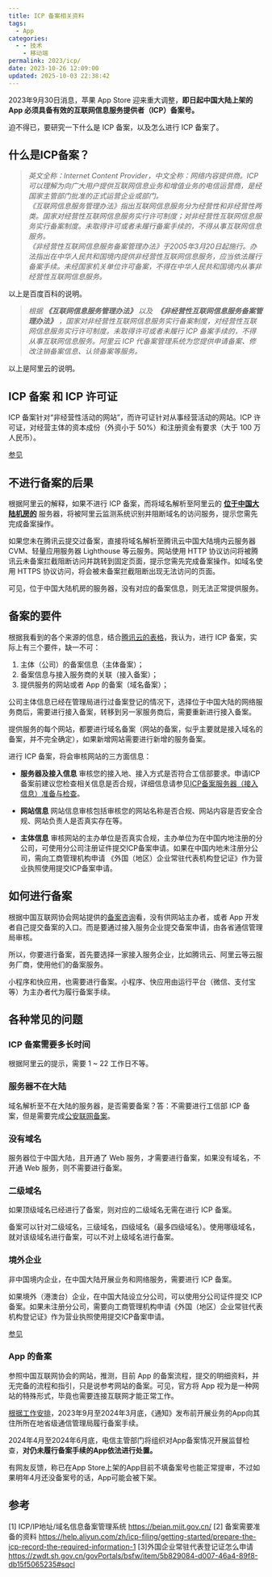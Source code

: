 ```yaml
---
title: ICP 备案相关资料
tags:
  - App
categories:
  - - 技术
    - 移动端
permalink: 2023/icp/
date: 2023-10-26 12:09:00
updated: 2025-10-03 22:38:42
---
```

2023年9月30日消息，苹果 App Store 迎来重大调整，**即日起中国大陆上架的 App 必须具备有效的互联网信息服务提供者（ICP）备案号。**

迫不得已，要研究一下什么是 ICP 备案，以及怎么进行 ICP 备案了。

<!--more-->

## 什么是ICP备案？

> _英文全称：Internet Content Provider，中文全称：网络内容提供商。ICP可以理解为向广大用户提供互联网信息业务和增值业务的电信运营商，是经国家主管部门批准的正式运营企业或部门。_  
> _《互联网信息服务管理办法》指出互联网信息服务分为经营性和非经营性两类。国家对经营性互联网信息服务实行许可制度；对非经营性互联网信息服务实行备案制度。未取得许可或者未履行备案手续的，不得从事互联网信息服务。_  
> _《非经营性互联网信息服务备案管理办法》于2005年3月20日起施行。办法指出在中华人民共和国境内提供非经营性互联网信息服务，应当依法履行备案手续。未经国家机关单位许可备案，不得在中华人民共和国境内从事非经营性互联网信息服务。_

以上是百度百科的说明。

> _根据 **《互联网信息服务管理办法》** 以及  **《非经营性互联网信息服务备案管理办法》** ，国家对非经营性互联网信息服务实行备案制度，对经营性互联网信息服务实行许可制度。未取得许可或者未履行 ICP 备案手续的，不得从事互联网信息服务。阿里云 ICP 代备案管理系统为您提供申请备案、修改注销备案信息、认领备案等服务。_

以上是阿里云的说明。

## ICP 备案 和 ICP 许可证

ICP 备案针对“非经营性活动的网站”，而许可证针对从事经营活动的网站。ICP 许可证，对经营主体的资本成份（外资小于 50%）和注册资金有要求（大于 100 万人民币）。

[参见](https://zhuanlan.zhihu.com/p/73302605)

## 不进行备案的后果

根据阿里云的解释，如果不进行 ICP 备案，而将域名解析至阿里云的 **<u>位于中国大陆机房的</u>** 服务器，将被阿里云监测系统识别并阻断域名的访问服务，提示您需先完成备案操作。

如果您未在腾讯云提交过备案，直接将域名解析至腾讯云中国大陆境内云服务器 CVM、轻量应用服务器 Lighthouse 等云服务。网站使用 HTTP 协议访问将被腾讯云未备案拦截阻断访问并跳转到固定页面，提示您需先完成备案操作。如域名使用 HTTPS 协议访问，将会被未备案拦截阻断出现无法访问的页面。

可见，位于中国大陆机房的服务器，没有对应的备案信息，则无法正常提供服务。

## 备案的要件

根据我看到的各个来源的信息，结合[腾讯云的表格](https://cloud.tencent.com/document/product/243/18907)，我认为，进行 ICP 备案，实际上有三个要件，缺一不可：
 1. 主体（公司）的备案信息（主体备案）；
 2. 备案信息与接入服务商的关联（接入备案）；
 3. 提供服务的网站或者 App 的备案（域名备案）；

公司主体信息已经在管理局进行过备案登记的情况下，选择位于中国大陆的网络服务商后，需要进行接入备案，转移到另一家服务商后，需要重新进行接入备案。

提供服务的每个网站，都要进行域名备案（网站的备案，似乎主要就是接入域名的备案，并不完全确定），如果新增网站需要进行新增的服务备案。

进行 ICP 备案，将会审核网站的三方面信息：
- **服务器及接入信息**
    审核您的接入地、接入方式是否符合工信部要求。申请ICP备案前建议您检查相关信息是否合规，详细信息请参见[ICP备案服务器（接入信息）准备与检查](https://help.aliyun.com/zh/icp-filing/user-guide/prepare-and-check-the-instance-and-access-information#concept-m5j-vrl-zdb "如果您购买的是的服务器来搭建并提供网站服务，在网站开通前需进行ICP备案。ICP备案过程中阿里云会对您的服务器及接入信息进行核查。本文为您介绍将网站搭建在阿里云服务器及云市场等的各类产品上时，需要在进行ICP备案前进行的服务器及接入信息的确认排查。")。
    
- **网站信息**
    网站信息审核包括审核您的网站名称是否合规、网站内容是否安全合规、网站负责人是否真实存在等。
    
- **主体信息**
    审核网站的主办单位是否真实合规，主办单位为在中国内地注册的分公司，可使用分公司注册证件提交ICP备案申请。如果在中国内地未注册分公司，需向工商管理机构申请 《外国（地区）企业常驻代表机构登记证》作为营业执照使用提交ICP备案申请。

## 如何进行备案

根据中国互联网协会网站提供的[备案咨询](https://www.isc.org.cn/article/17570959309664256.html)看，没有供网站主办者，或者 App 开发者自己提交备案的入口。而是要通过接入服务企业提交备案申请，由各省通信管理局审核。

所以，你要进行备案，首先要选择一家接入服务企业，比如腾讯云、阿里云等云服务厂商，使用他们的备案服务。

小程序和快应用，也需要进行备案。小程序、快应用由运行平台（微信、支付宝等）为主办者代为履行备案手续。

## 各种常见的问题

### ICP 备案需要多长时间

根据阿里云的提示，需要 1 ~ 22 工作日不等。

### 服务器不在大陆

域名解析至不在大陆的服务器，是否需要备案？答：不需要进行工信部 ICP 备案，但是需要完成[公安联网备案](https://help.aliyun.com/zh/icp-filing/product-overview/faq-about-icp-filing-applications-in-different-scenarios#section-fvv-dc5-jgb)。

### 没有域名

服务器位于中国大陆，且开通了 Web 服务，才需要进行备案，如果没有域名，不开通 Web 服务，则不需要进行备案。

### 二级域名

如果顶级域名已经进行了备案，则对应的二级域名无需在进行 ICP 备案。

备案可以针对二级域名，三级域名，四级域名（最多四级域名）。使用哪级域名，就对该级域名进行备案，可以不对上级域名进行备案。

### 境外企业

非中国境内企业，在中国大陆开展业务和网络服务，需要进行 ICP 备案。

如果境外（港澳台）企业，在中国大陆设立分公司，可以使用分公司证件提交 ICP 备案。如果未注册分公司，需要向工商管理机构申请《外国（地区）企业常驻代表机构登记证》作为营业执照使用提交ICP备案申请。

[参见](https://help.aliyun.com/zh/icp-filing/product-overview/icp-filing-application-for-enterprises-outside-the-chinese-mainland)

### App 的备案

参照中国互联网协会的网站，推测，目前 App 的备案流程，提交的明细资料，并无完备的流程和指引，只是说参考网站的备案。可见，官方将 App 视为是一种网站的特殊形式，毕竟也需要连接互联网才能正常工作。

[根据工作安排](https://news.mydrivers.com/1/937/937940.htm)，2023年9月至2024年3月底，《通知》发布前开展业务的App向其住所所在地省级通信管理局履行备案手续。

2024年4月至2024年6月底，电信主管部门将组织对App备案情况开展监督检查，**对仍未履行备案手续的App依法进行处置。**

有网友反馈，称已在App Store上架的App目前不填备案号也能正常提审，不过如果明年4月还没备案号的话，App可能会被下架。

## 参考
[1] ICP/IP地址/域名信息备案管理系统 https://beian.miit.gov.cn/
[2] 备案需要准备的资料 https://help.aliyun.com/zh/icp-filing/getting-started/prepare-the-icp-record-the-required-information-1
[3]外国企业常驻代表登记证怎么申请 https://zwdt.sh.gov.cn/govPortals/bsfw/item/5b829084-d007-46a4-89f8-db15f5065235#sqcl

